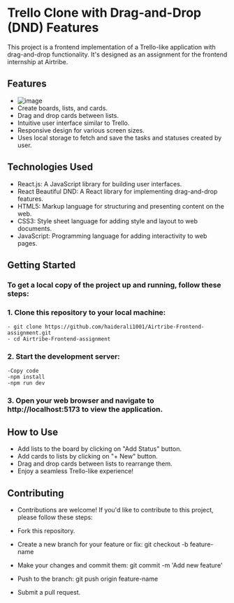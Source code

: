 # Trello Clone with Drag-and-Drop (DND) Features

This project is a frontend implementation of a Trello-like application with drag-and-drop functionality. It's designed as an assignment for the frontend internship at Airtribe.

## Features

- ![image](https://github.com/haiderali1001/Airtribe-Frontend-assignment/assets/69786061/83b5843f-4484-4b1a-a333-6a132abec1fe)
- Create boards, lists, and cards.
- Drag and drop cards between lists.
- Intuitive user interface similar to Trello.
- Responsive design for various screen sizes.
- Uses local storage to fetch and save the tasks and statuses created by user.

## Technologies Used

- React.js: A JavaScript library for building user interfaces.
- React Beautiful DND: A React library for implementing drag-and-drop features.
- HTML5: Markup language for structuring and presenting content on the web.
- CSS3: Style sheet language for adding style and layout to web documents.
- JavaScript: Programming language for adding interactivity to web pages.



## Getting Started

### To get a local copy of the project up and running, follow these steps:

### 1. Clone this repository to your local machine:
    - git clone https://github.com/haiderali1001/Airtribe-Frontend-assignment.git
    - cd Airtribe-Frontend-assignment

### 2. Start the development server:
    -Copy code
    -npm install
    -npm run dev

### 3. Open your web browser and navigate to http://localhost:5173 to view the application.

## How to Use

- Add lists to the board by clicking on "Add Status" button.
- Add cards to lists by clicking on "+ New" button.
- Drag and drop cards between lists to rearrange them.
- Enjoy a seamless Trello-like experience!

## Contributing
- Contributions are welcome! If you'd like to contribute to this project, please follow these steps:

- Fork this repository.
- Create a new branch for your feature or fix: git checkout -b feature-name
- Make your changes and commit them: git commit -m 'Add new feature'
- Push to the branch: git push origin feature-name
- Submit a pull request.
